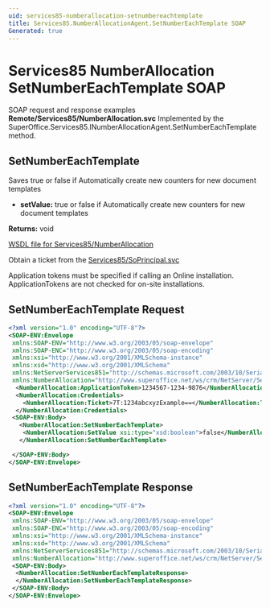 ```yaml
---
uid: services85-numberallocation-setnumbereachtemplate
title: Services85.NumberAllocationAgent.SetNumberEachTemplate SOAP
Generated: true
---
```


# Services85 NumberAllocation SetNumberEachTemplate SOAP

SOAP request and response examples **Remote/Services85/NumberAllocation.svc**
Implemented by the <see cref="M:SuperOffice.Services85.INumberAllocationAgent.SetNumberEachTemplate">SuperOffice.Services85.INumberAllocationAgent.SetNumberEachTemplate</see> method.

## SetNumberEachTemplate

Saves true or false if Automatically create new counters for new document templates

* **setValue:** true or false if Automatically create new counters for new document templates

**Returns:** void


[WSDL file for Services85/NumberAllocation](../Services85-NumberAllocation.md)

Obtain a ticket from the [Services85/SoPrincipal.svc](../SoPrincipal/index.md)

Application tokens must be specified if calling an Online installation. ApplicationTokens are not checked for on-site installations.

## SetNumberEachTemplate Request

```xml
<?xml version="1.0" encoding="UTF-8"?>
<SOAP-ENV:Envelope
 xmlns:SOAP-ENV="http://www.w3.org/2003/05/soap-envelope"
 xmlns:SOAP-ENC="http://www.w3.org/2003/05/soap-encoding"
 xmlns:xsi="http://www.w3.org/2001/XMLSchema-instance"
 xmlns:xsd="http://www.w3.org/2001/XMLSchema"
 xmlns:NetServerServices851="http://schemas.microsoft.com/2003/10/Serialization/"
 xmlns:NumberAllocation="http://www.superoffice.net/ws/crm/NetServer/Services85">
  <NumberAllocation:ApplicationToken>1234567-1234-9876</NumberAllocation:ApplicationToken>
  <NumberAllocation:Credentials>
    <NumberAllocation:Ticket>7T:1234abcxyzExample==</NumberAllocation:Ticket>
  </NumberAllocation:Credentials>
 <SOAP-ENV:Body>
   <NumberAllocation:SetNumberEachTemplate>
    <NumberAllocation:SetValue xsi:type="xsd:boolean">false</NumberAllocation:SetValue>
   </NumberAllocation:SetNumberEachTemplate>

 </SOAP-ENV:Body>
</SOAP-ENV:Envelope>

```


## SetNumberEachTemplate Response

```xml
<?xml version="1.0" encoding="UTF-8"?>
<SOAP-ENV:Envelope
 xmlns:SOAP-ENV="http://www.w3.org/2003/05/soap-envelope"
 xmlns:SOAP-ENC="http://www.w3.org/2003/05/soap-encoding"
 xmlns:xsi="http://www.w3.org/2001/XMLSchema-instance"
 xmlns:xsd="http://www.w3.org/2001/XMLSchema"
 xmlns:NetServerServices851="http://schemas.microsoft.com/2003/10/Serialization/"
 xmlns:NumberAllocation="http://www.superoffice.net/ws/crm/NetServer/Services85">
 <SOAP-ENV:Body>
  <NumberAllocation:SetNumberEachTemplateResponse>
  </NumberAllocation:SetNumberEachTemplateResponse>
 </SOAP-ENV:Body>
</SOAP-ENV:Envelope>

```

